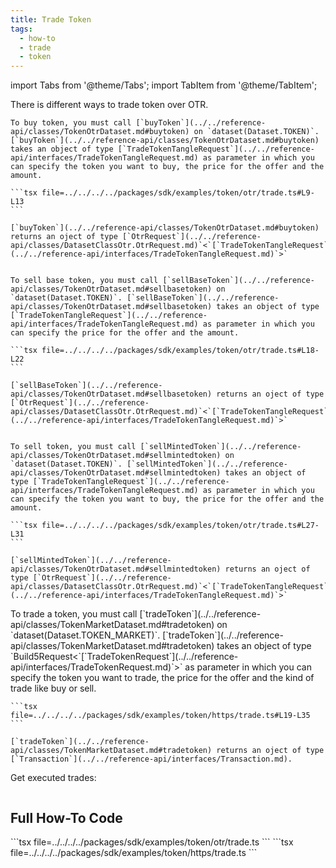 ```yaml
---
title: Trade Token
tags:
  - how-to
  - trade
  - token
---
```


import Tabs from '@theme/Tabs';
import TabItem from '@theme/TabItem';

<Tabs groupId="request-type">
  <TabItem value="otr" label="OTR">
    There is different ways to trade token over OTR.
    
    To buy token, you must call [`buyToken`](../../reference-api/classes/TokenOtrDataset.md#buytoken) on `dataset(Dataset.TOKEN)`. [`buyToken`](../../reference-api/classes/TokenOtrDataset.md#buytoken) takes an object of type [`TradeTokenTangleRequest`](../../reference-api/interfaces/TradeTokenTangleRequest.md) as parameter in which you can specify the token you want to buy, the price for the offer and the amount.

    ```tsx file=../../../../packages/sdk/examples/token/otr/trade.ts#L9-L13
    ```

    [`buyToken`](../../reference-api/classes/TokenOtrDataset.md#buytoken) returns an oject of type [`OtrRequest`](../../reference-api/classes/DatasetClassOtr.OtrRequest.md)`<`[`TradeTokenTangleRequest`](../../reference-api/interfaces/TradeTokenTangleRequest.md)`>`


    To sell base token, you must call [`sellBaseToken`](../../reference-api/classes/TokenOtrDataset.md#sellbasetoken) on `dataset(Dataset.TOKEN)`. [`sellBaseToken`](../../reference-api/classes/TokenOtrDataset.md#sellbasetoken) takes an object of type [`TradeTokenTangleRequest`](../../reference-api/interfaces/TradeTokenTangleRequest.md) as parameter in which you can specify the price for the offer and the amount.

    ```tsx file=../../../../packages/sdk/examples/token/otr/trade.ts#L18-L22
    ```

    [`sellBaseToken`](../../reference-api/classes/TokenOtrDataset.md#sellbasetoken) returns an oject of type [`OtrRequest`](../../reference-api/classes/DatasetClassOtr.OtrRequest.md)`<`[`TradeTokenTangleRequest`](../../reference-api/interfaces/TradeTokenTangleRequest.md)`>`


    To sell token, you must call [`sellMintedToken`](../../reference-api/classes/TokenOtrDataset.md#sellmintedtoken) on `dataset(Dataset.TOKEN)`. [`sellMintedToken`](../../reference-api/classes/TokenOtrDataset.md#sellmintedtoken) takes an object of type [`TradeTokenTangleRequest`](../../reference-api/interfaces/TradeTokenTangleRequest.md) as parameter in which you can specify the token you want to buy, the price for the offer and the amount.

    ```tsx file=../../../../packages/sdk/examples/token/otr/trade.ts#L27-L31
    ```

    [`sellMintedToken`](../../reference-api/classes/TokenOtrDataset.md#sellmintedtoken) returns an oject of type [`OtrRequest`](../../reference-api/classes/DatasetClassOtr.OtrRequest.md)`<`[`TradeTokenTangleRequest`](../../reference-api/interfaces/TradeTokenTangleRequest.md)`>`
  </TabItem>  
  <TabItem value="https" label="HTTPS">
    To trade a token, you must call [`tradeToken`](../../reference-api/classes/TokenMarketDataset.md#tradetoken) on `dataset(Dataset.TOKEN_MARKET)`. [`tradeToken`](../../reference-api/classes/TokenMarketDataset.md#tradetoken) takes an object of type `Build5Request<`[`TradeTokenRequest`](../../reference-api/interfaces/TradeTokenRequest.md)`>` as parameter in which you can specify the token you want to trade, the price for the offer and the kind of trade like buy or sell.

    ```tsx file=../../../../packages/sdk/examples/token/https/trade.ts#L19-L35
    ```

    [`tradeToken`](../../reference-api/classes/TokenMarketDataset.md#tradetoken) returns an oject of type [`Transaction`](../../reference-api/interfaces/Transaction.md).
  </TabItem>
</Tabs>

Get executed trades:

```tsx file=../../../../packages/sdk/examples/token/https/trade.ts#L49-L69
```

## Full How-To Code

<Tabs groupId="request-type">
  <TabItem value="otr" label="OTR">
    ```tsx file=../../../../packages/sdk/examples/token/otr/trade.ts
    ```
  </TabItem>  
  <TabItem value="https" label="HTTPS">
    ```tsx file=../../../../packages/sdk/examples/token/https/trade.ts
    ```
  </TabItem>
</Tabs>
